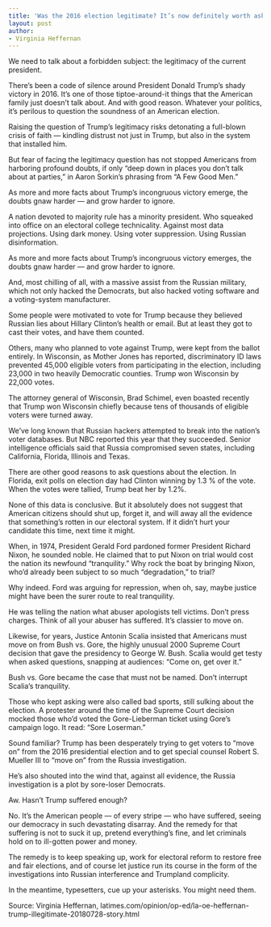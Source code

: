 ```yaml
---
title: 'Was the 2016 election legitimate? It’s now definitely worth asking the question'
layout: post
author:
- Virginia Heffernan
---
```


We need to talk about a forbidden subject: the legitimacy of the current president.

There’s been a code of silence around President Donald Trump’s shady victory in 2016. It’s one of those tiptoe-around-it things that the American family just doesn’t talk about. And with good reason. Whatever your politics, it’s perilous to question the soundness of an American election.

Raising the question of Trump’s legitimacy risks detonating a full-blown crisis of faith — kindling distrust not just in Trump, but also in the system that installed him.

But fear of facing the legitimacy question has not stopped Americans from harboring profound doubts, if only “deep down in places you don’t talk about at parties,” in Aaron Sorkin’s phrasing from “A Few Good Men.”

As more and more facts about Trump’s incongruous victory emerge, the doubts gnaw harder — and grow harder to ignore.

A nation devoted to majority rule has a minority president. Who squeaked into office on an electoral college technicality. Against most data projections. Using dark money. Using voter suppression. Using Russian disinformation.

As more and more facts about Trump’s incongruous victory emerges, the doubts gnaw harder — and grow harder to ignore.

And, most chilling of all, with a massive assist from the Russian military, which not only hacked the Democrats, but also hacked voting software and a voting-system manufacturer.

Some people were motivated to vote for Trump because they believed Russian lies about Hillary Clinton’s health or email. But at least they got to cast their votes, and have them counted.

Others, many who planned to vote against Trump, were kept from the ballot entirely. In Wisconsin, as Mother Jones has reported, discriminatory ID laws prevented 45,000 eligible voters from participating in the election, including 23,000 in two heavily Democratic counties. Trump won Wisconsin by 22,000 votes.

The attorney general of Wisconsin, Brad Schimel, even boasted recently that Trump won Wisconsin chiefly because tens of thousands of eligible voters were turned away.

We’ve long known that Russian hackers attempted to break into the nation’s voter databases. But NBC reported this year that they succeeded. Senior intelligence officials said that Russia compromised seven states, including California, Florida, Illinois and Texas.

There are other good reasons to ask questions about the election. In Florida, exit polls on election day had Clinton winning by 1.3 % of the vote. When the votes were tallied, Trump beat her by 1.2%.

None of this data is conclusive. But it absolutely does not suggest that American citizens should shut up, forget it, and will away all the evidence that something’s rotten in our electoral system. If it didn’t hurt your candidate this time, next time it might.

When, in 1974, President Gerald Ford pardoned former President Richard Nixon, he sounded noble. He claimed that to put Nixon on trial would cost the nation its newfound “tranquility.” Why rock the boat by bringing Nixon, who’d already been subject to so much “degradation,” to trial?

Why indeed. Ford was arguing for repression, when oh, say, maybe justice might have been the surer route to real tranquility.

He was telling the nation what abuser apologists tell victims. Don’t press charges. Think of all your abuser has suffered. It’s classier to move on.

Likewise, for years, Justice Antonin Scalia insisted that Americans must move on from Bush vs. Gore, the highly unusual 2000 Supreme Court decision that gave the presidency to George W. Bush. Scalia would get testy when asked questions, snapping at audiences: “Come on, get over it.”

Bush vs. Gore became the case that must not be named. Don’t interrupt Scalia’s tranquility.

Those who kept asking were also called bad sports, still sulking about the election. A protester around the time of the Supreme Court decision mocked those who’d voted the Gore-Lieberman ticket using Gore’s campaign logo. It read: “Sore Loserman.”

Sound familiar? Trump has been desperately trying to get voters to “move on” from the 2016 presidential election and to get special counsel Robert S. Mueller III to “move on” from the Russia investigation.

He’s also shouted into the wind that, against all evidence, the Russia investigation is a plot by sore-loser Democrats.

Aw. Hasn’t Trump suffered enough?

No. It’s the American people — of every stripe — who have suffered, seeing our democracy in such devastating disarray. And the remedy for that suffering is not to suck it up, pretend everything’s fine, and let criminals hold on to ill-gotten power and money.

The remedy is to keep speaking up, work for electoral reform to restore free and fair elections, and of course let justice run its course in the form of the investigations into Russian interference and Trumpland complicity.

In the meantime, typesetters, cue up your asterisks. You might need them.

Source: Virginia Heffernan, latimes.com/opinion/op-ed/la-oe-heffernan-trump-illegitimate-20180728-story.html
